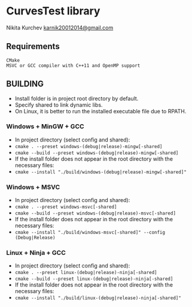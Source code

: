 # CurvesTest library #

Nikita Kurchev <karnik20012014@gmail.com>

## Requirements ##

    CMake
    MSVC or GCC compiler with C++11 and OpenMP support
    
## BUILDING ##
      
- Install folder is in project root directory by default.
- Specify shared to link dynamic libs.
- On Linux, it is better to run the installed executable file due to RPATH.

### Windows + MinGW + GCC ###
* In project directory (select config and shared):
* ```cmake . --preset windows-(debug|release)-mingw[-shared]```
* ```cmake --build --preset windows-(debug|release)-mingw[-shared]```
* If the install folder does not appear in the root directory with the necessary files:
* ```cmake --install "./build/windows-(debug|release)-mingw[-shared]"```

### Windows + MSVC ###
* In project directory (select config and shared):
* ```cmake . --preset windows-msvc[-shared]```
* ```cmake --build --preset windows-(debug|release)-msvc[-shared]```
* If the install folder does not appear in the root directory with the necessary files:
* ```cmake --install "./build/windows-msvc[-shared]" --config (Debug|Release)```

### Linux + Ninja + GCC ###
* In project directory (select config and shared):
* ```cmake . --preset linux-(debug|release)-ninja[-shared]```
* ```cmake --build --preset linux-(debug|release)-ninja[-shared]```
* If the install folder does not appear in the root directory with the necessary files:
* ```cmake --install "./build/linux-(debug|release)-ninja[-shared]"```
